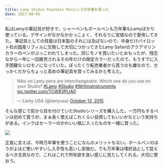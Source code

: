 ```yaml
---
title: Lamy Studio Fountain Penという万年筆を買った
date: 2017-08-05
---
```


私はLamyの筆記具が好きで、シャーペンもボールペンも万年筆もLamyばかり使っている。デザインがなかなかかっこよく、それなりに安価なので愛用してきた。
筆記具としての性能は日本製のそれには及ばないので、中身だけパイロット社の国産リフィルに交換して大切につかってきたLamy Safariのアクアマリンカラーのペンがぶっこわれてしまった。同じモノを買いたいとおもったが、残念ながら一年に一回販売されるその年だけの限定カラーだったので、もうすでに入手困難なシロモノになっていた。ぼったくり転売業者から買うのも嫌なので、せっかくだからちょっと高めの筆記具を買ってみるかと考えた。

<blockquote class="twitter-tweet"><p lang="en" dir="ltr">Nibs on Lamy pens are interchangeable. Which one do you use on your Studio? <a href="https://twitter.com/hashtag/Lamy?src=hash&amp;ref_src=twsrc%5Etfw">#Lamy</a> <a href="https://twitter.com/hashtag/Studio?src=hash&amp;ref_src=twsrc%5Etfw">#Studio</a> <a href="https://twitter.com/hashtag/WritingInstruments?src=hash&amp;ref_src=twsrc%5Etfw">#WritingInstruments</a> <a href="http://t.co/TCWR3PLtA0">pic.twitter.com/TCWR3PLtA0</a></p>&mdash; Lamy USA (@lamyusa) <a href="https://twitter.com/lamyusa/status/653995028667346944?ref_src=twsrc%5Etfw">October 13, 2015</a></blockquote> <script async src="https://platform.twitter.com/widgets.js" charset="utf-8"></script>

そんな感じで前から目を付けていたStudioシリーズを購入した。一万円もするペンは初めて買うが、まぁ長く使えばこれくらい投資してもいいかなという気持ちがある。インクはセーラーのかわいい瓶に入ったものを一緒に買った。

![](https://photos.xar.sh/38866956504_b22f376ea0_b.jpg)

正直に言えば、今時万年筆を使うことになんのメリットもない。ボールペンのほうがよほど使いやすいし入手性も高いし安価だ。でも万年筆は嗜好品として捉えるべき文具なので、これはこれで所有欲を良い感じに見たしてくれる。大切に使おう。

